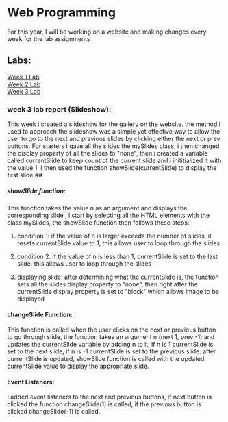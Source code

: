 # Web Programming
For this year, I will be working on a website and making changes every week for the lab assignments

## Labs:

[Week 1 Lab](week1) <br />
[Week 2 Lab](week2) <br />
[Week 3 Lab](week3)

### week 3 lab report (Slideshow):

This week i created a slideshow for the gallery on the website. the method i used to approach the slideshow was a simple yet effective way 
to allow the user to go to the next and previous slides by clicking either the next or prev buttons. For starters i gave all the slides the mySlides class, i then changed the display property of all the slides to "none", then i created a variable called currentSlide to keep count of the current slide and i inititialized it with the value 1. I then used the function showSlide(currentSlide) to display the first slide.##

##### showSlide function:

This function takes the value n as an argument and displays the corresponding slide , i start by selecting all the HTML elements with the class mySlides, the showSlide function then follows these steps:

1. condition 1: if the value of n is larger exceeds the number of slides, it resets currentSlide value to 1, this allows user to loop through the slides

2. condition 2: if the value of n is less than 1, currentSlide is set to the last slide, this allows user to loop through the slides

3. displaying slide: after determining what the currentSlide is, the function sets all the slides display property to "none", then right after the currentSlide display property is set to "block" which allows image to be displayed


#### changeSlide Function:

This function is called when the user clicks on the next or previous button to go through slide, the function takes an argument n (next 1, prev -1) and updates the currentSlide variable by adding n to it, if n is 1 currentSlide is set to the next slide, if n is -1 currentSlide is set to the previous slide. after currentSlide is updated, showSlide function is called with the updated currentSlide value to display the appropriate slide.

#### Event Listeners:

I added event listeners to the next and previous buttons, if next button is clicked the function changeSlide(1) is called, if the previous button is clicked changeSlide(-1) is called.

